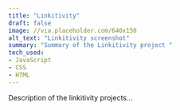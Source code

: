 ```yaml
---
title: "Linkitivity"
draft: false
image: //via.placeholder.com/640x150
alt_text: "Linkitivity screenshot"
summary: "Summary of the Linkitivity project "
tech_used:
- JavaScript
- CSS
- HTML
---
```


Description of the linkitivity projects...